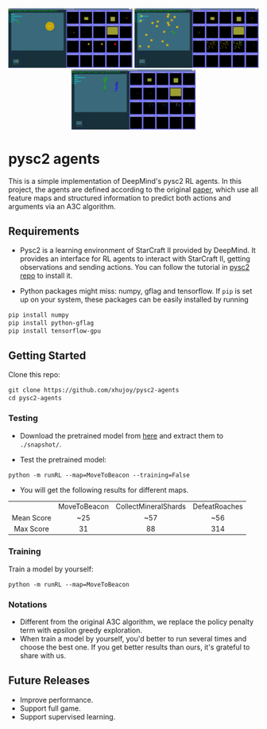 <div align="center">
  <img src=images/MoveToBeacon.gif width="250px"/>
  <img src=images/CollectMineralShards.gif width="250px">
  <img src=images/DefeatRoaches.gif width="250px">
</div>


# pysc2 agents
This is a simple implementation of DeepMind's pysc2 RL agents. In this project, the agents are defined according to the original [paper](https://deepmind.com/documents/110/sc2le.pdf), which use all feature maps and structured information to predict both actions and arguments via an A3C algorithm.


## Requirements
- Pysc2 is a learning environment of StarCraft II provided by DeepMind. It provides an interface for RL agents to interact with StarCraft II, getting observations and sending actions. You can follow the tutorial in [pysc2 repo](https://github.com/deepmind/pysc2) to install it.

- Python packages might miss: numpy, gflag and tensorflow. If `pip` is set up on your system, these packages can be easily installed by running
```shell
pip install numpy
pip install python-gflag
pip install tensorflow-gpu
```


## Getting Started
Clone this repo:
```shell
git clone https://github.com/xhujoy/pysc2-agents
cd pysc2-agents
```


### Testing
- Download the pretrained model from [here](https://github.com/deepmind/pysc2) and extract them to `./snapshot/`.

- Test the pretrained model:
```shell
python -m runRL --map=MoveToBeacon --training=False
```

- You will get the following results for different maps.

<table align="center">
  <tr>
    <td align="center"></td>
    <td align="center">MoveToBeacon</td>
    <td align="center">CollectMineralShards</td>
    <td align="center">DefeatRoaches</td>
  </tr>
  <tr>
    <td align="center">Mean Score</td>
    <td align="center">~25</td>
    <td align="center">~57</td>
    <td align="center">~56</td>
  </tr>
  <tr>
    <td align="center">Max Score</td>
    <td align="center">31</td>
    <td align="center">88</td>
    <td align="center">314</td>
  </tr>
</table>


### Training
Train a model by yourself:
```shell
python -m runRL --map=MoveToBeacon
```


### Notations
- Different from the original A3C algorithm, we replace the policy penalty term with epsilon greedy exploration.
- When train a model by yourself, you'd better to run several times and choose the best one. If you get better results than ours, it's grateful to share with us.


## Future Releases
- Improve performance.
- Support full game.
- Support supervised learning.
